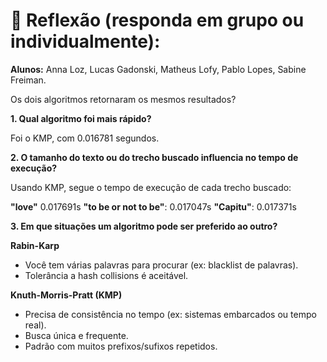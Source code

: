 # 🧩 Reflexão (responda em grupo ou individualmente):

**Alunos:** Anna Loz, Lucas Gadonski, Matheus Lofy, Pablo Lopes, Sabine Freiman.

Os dois algoritmos retornaram os mesmos resultados?

**1. Qual algoritmo foi mais rápido?**

Foi o KMP, com 0.016781 segundos.

**2. O tamanho do texto ou do trecho buscado influencia no tempo de execução?**

Usando KMP, segue o tempo de execução de cada trecho buscado:

**"love"** 0.017691s
**"to be or not to be"**: 0.017047s
**"Capitu"**: 0.017371s

**3. Em que situações um algoritmo pode ser preferido ao outro?**

**Rabin-Karp**

- Você tem várias palavras para procurar (ex: blacklist de palavras).
- Tolerância a hash collisions é aceitável.

**Knuth-Morris-Pratt (KMP)**

- Precisa de consistência no tempo (ex: sistemas embarcados ou tempo real).
- Busca única e frequente.
- Padrão com muitos prefixos/sufixos repetidos.
